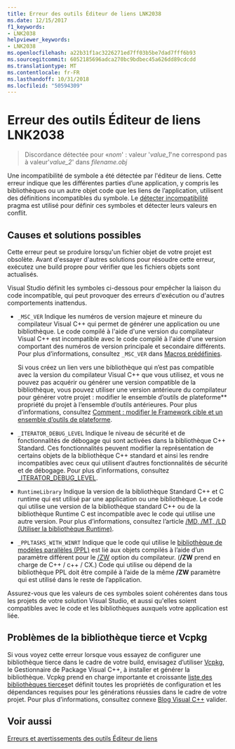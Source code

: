 ```yaml
---
title: Erreur des outils Éditeur de liens LNK2038
ms.date: 12/15/2017
f1_keywords:
- LNK2038
helpviewer_keywords:
- LNK2038
ms.openlocfilehash: a22b31f1ac3226271ed7ff03b5be7dad7fff6b93
ms.sourcegitcommit: 6052185696adca270bc9bdbec45a626dd89cdcdd
ms.translationtype: MT
ms.contentlocale: fr-FR
ms.lasthandoff: 10/31/2018
ms.locfileid: "50594309"
---
```

# <a name="linker-tools-error-lnk2038"></a>Erreur des outils Éditeur de liens LNK2038

> Discordance détectée pour «*nom*' : valeur '*value_1*'ne correspond pas à valeur'*value_2*' dans *filename.obj*

Une incompatibilité de symbole a été détectée par l'éditeur de liens. Cette erreur indique que les différentes parties d’une application, y compris les bibliothèques ou un autre objet code que les liens de l’application, utilisent des définitions incompatibles du symbole. Le [détecter incompatibilité](../../preprocessor/detect-mismatch.md) pragma est utilisé pour définir ces symboles et détecter leurs valeurs en conflit.

## <a name="possible-causes-and-solutions"></a>Causes et solutions possibles

Cette erreur peut se produire lorsqu'un fichier objet de votre projet est obsolète. Avant d'essayer d'autres solutions pour résoudre cette erreur, exécutez une build propre pour vérifier que les fichiers objets sont actualisés.

Visual Studio définit les symboles ci-dessous pour empêcher la liaison du code incompatible, qui peut provoquer des erreurs d'exécution ou d'autres comportements inattendus.

- `_MSC_VER` Indique les numéros de version majeure et mineure du compilateur Visual C++ qui permet de générer une application ou une bibliothèque. Le code compilé à l'aide d'une version du compilateur Visual C++ est incompatible avec le code compilé à l'aide d'une version comportant des numéros de version principale et secondaire différents. Pour plus d’informations, consultez `_MSC_VER` dans [Macros prédéfinies](../../preprocessor/predefined-macros.md).

   Si vous créez un lien vers une bibliothèque qui n’est pas compatible avec la version du compilateur Visual C++ que vous utilisez, et vous ne pouvez pas acquérir ou générer une version compatible de la bibliothèque, vous pouvez utiliser une version antérieure du compilateur pour générer votre projet : modifier le <C1/>ensemble d’outils de plateforme** propriété du projet à l’ensemble d’outils antérieures. Pour plus d’informations, consultez [Comment : modifier le Framework cible et un ensemble d’outils de plateforme](../../build/how-to-modify-the-target-framework-and-platform-toolset.md).

- `_ITERATOR_DEBUG_LEVEL` Indique le niveau de sécurité et de fonctionnalités de débogage qui sont activées dans la bibliothèque C++ Standard. Ces fonctionnalités peuvent modifier la représentation de certains objets de la bibliothèque C++ standard et ainsi les rendre incompatibles avec ceux qui utilisent d’autres fonctionnalités de sécurité et de débogage. Pour plus d’informations, consultez [_ITERATOR_DEBUG_LEVEL](../../standard-library/iterator-debug-level.md).

- `RuntimeLibrary` Indique la version de la bibliothèque Standard C++ et C runtime qui est utilisé par une application ou une bibliothèque. Le code qui utilise une version de la bibliothèque standard C++ ou de la bibliothèque Runtime C est incompatible avec le code qui utilise une autre version. Pour plus d’informations, consultez l’article [/MD, /MT, /LD (Utiliser la bibliothèque Runtime)](../../build/reference/md-mt-ld-use-run-time-library.md).

- `_PPLTASKS_WITH_WINRT` Indique que le code qui utilise le [bibliothèque de modèles parallèles (PPL)](../../parallel/concrt/parallel-patterns-library-ppl.md) est lié aux objets compilés à l’aide d’un paramètre différent pour le [/ZW](../../build/reference/zw-windows-runtime-compilation.md) option du compilateur. (**/ZW** prend en charge de C++ / c++ / CX.) Code qui utilise ou dépend de la bibliothèque PPL doit être compilé à l’aide de la même **/ZW** paramètre qui est utilisé dans le reste de l’application.

Assurez-vous que les valeurs de ces symboles soient cohérentes dans tous les projets de votre solution Visual Studio, et aussi qu'elles soient compatibles avec le code et les bibliothèques auxquels votre application est liée.

## <a name="third-party-library-issues-and-vcpkg"></a>Problèmes de la bibliothèque tierce et Vcpkg

Si vous voyez cette erreur lorsque vous essayez de configurer une bibliothèque tierce dans le cadre de votre build, envisagez d’utiliser [Vcpkg](../../vcpkg.md), le Gestionnaire de Package Visual C++, à installer et générer la bibliothèque. Vcpkg prend en charge importante et croissante [liste des bibliothèques tierces](https://github.com/Microsoft/vcpkg/tree/master/ports)et définit toutes les propriétés de configuration et les dépendances requises pour les générations réussies dans le cadre de votre projet. Pour plus d’informations, consultez connexe [Blog Visual C++](https://blogs.msdn.microsoft.com/vcblog/2016/09/19/vcpkg-a-tool-to-acquire-and-build-c-open-source-libraries-on-windows/) valider.

## <a name="see-also"></a>Voir aussi

[Erreurs et avertissements des outils Éditeur de liens](../../error-messages/tool-errors/linker-tools-errors-and-warnings.md)